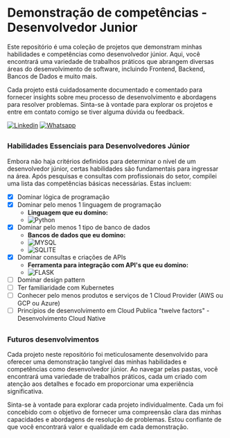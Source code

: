 # Demonstração de competências - Desenvolvedor Junior
Este repositório é uma coleção de projetos que demonstram minhas habilidades e competências como desenvolvedor júnior. Aqui, você encontrará uma variedade de trabalhos práticos que abrangem diversas áreas do desenvolvimento de software, incluindo Frontend, Backend, Bancos de Dados e muito mais.

Cada projeto está cuidadosamente documentado e comentado para fornecer insights sobre meu processo de desenvolvimento e abordagens para resolver problemas. Sinta-se à vontade para explorar os projetos e entre em contato comigo se tiver alguma dúvida ou feedback.

[![Linkedin](https://img.shields.io/badge/LinkedIn-0077B5?style=for-the-badge&logo=linkedin&logoColor=white)](https://linkedin.com/in/samuel-raposo-072ab7266)
[![Whatsapp](https://img.shields.io/badge/WhatsApp-25D366?style=for-the-badge&logo=whatsapp&logoColor=white)](https://api.whatsapp.com/send/?phone=5527992297504&text&type=phone_number&app_absent=0)

##

### Habilidades Essenciais para Desenvolvedores Júnior

Embora não haja critérios definidos para determinar o nível de um desenvolvedor júnior, certas habilidades são fundamentais para ingressar na área. Após pesquisas e consultas com profissionais do setor, compilei uma lista das competências básicas necessárias. Estas incluem:

- [x] Dominar lógica de programação
- [x] Dominar pelo menos 1 linguagem de programação
  - **Linguagem que eu domino:** 
  - ![Python](https://img.shields.io/badge/Python-3776AB?style=for-the-badge&logo=python&logoColor=white)
- [x] Dominar pelo menos 1 tipo de banco de dados
  - **Bancos de dados que eu domino:** 
  - ![MYSQL](https://img.shields.io/badge/MySQL-00000F?style=for-the-badge&logo=mysql&logoColor=white)
  - ![SQLITE](https://img.shields.io/badge/SQLite-07405E?style=for-the-badge&logo=sqlite&logoColor=white)
- [x] Dominar consultas e criações de APIs
  - **Ferramenta para integração com API's que eu domino:**
  - ![FLASK](https://img.shields.io/badge/Flask-000000?style=for-the-badge&logo=flask&logoColor=white)
- [ ] Dominar design pattern
- [ ] Ter familiaridade com Kubernetes
- [ ] Conhecer pelo menos produtos e serviços de 1 Cloud Provider (AWS ou GCP ou Azure)
- [ ] Princípios de desenvolvimento em  Cloud Publica "twelve factors" - Desenvolvimento Cloud Native
##
### Futuros desenvolvimentos
Cada projeto neste repositório foi meticulosamente desenvolvido para oferecer uma demonstração tangível das minhas habilidades e competências como desenvolvedor júnior. Ao navegar pelas pastas, você encontrará uma variedade de trabalhos práticos, cada um criado com atenção aos detalhes e focado em proporcionar uma experiência significativa.

Sinta-se à vontade para explorar cada projeto individualmente. Cada um foi concebido com o objetivo de fornecer uma compreensão clara das minhas capacidades e abordagens de resolução de problemas. Estou confiante de que você encontrará valor e qualidade em cada demonstração.
